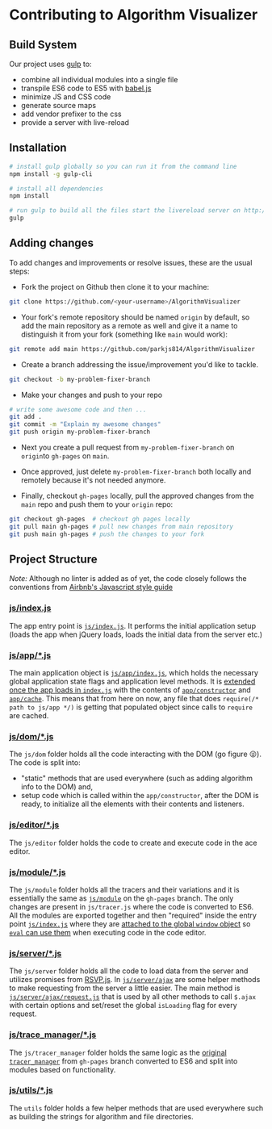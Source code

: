 # Contributing to Algorithm Visualizer

## Build System

Our project uses [gulp](http://gulpjs.com/) to:

- combine all individual modules into a single file
- transpile ES6 code to ES5 with [babel.js](http://babeljs.io/)
- minimize JS and CSS code
- generate source maps
- add vendor prefixer to the css
- provide a server with live-reload

## Installation

```bash
# install gulp globally so you can run it from the command line
npm install -g gulp-cli

# install all dependencies
npm install

# run gulp to build all the files start the livereload server on http://localhost:8080
gulp
```

## Adding changes

To add changes and improvements or resolve issues, these are the usual steps:

- Fork the project on Github then clone it to your machine:
```bash
git clone https://github.com/<your-username>/AlgorithmVisualizer
```
- Your fork's remote repository should be named `origin` by default, so add the main repository as a remote as well and give it a name to distinguish it from your fork (something like `main` would work):
```bash
git remote add main https://github.com/parkjs814/AlgorithmVisualizer
```

- Create a branch addressing the issue/improvement you'd like to tackle.

```bash
git checkout -b my-problem-fixer-branch
```

- Make your changes and push to your repo
```bash
# write some awesome code and then ...
git add .
git commit -m "Explain my awesome changes"
git push origin my-problem-fixer-branch
```

- Next you create a pull request from `my-problem-fixer-branch` on `origin`to `gh-pages` on `main`.

- Once approved, just delete `my-problem-fixer-branch` both locally and remotely because it's not needed anymore.

- Finally, checkout `gh-pages` locally, pull the approved changes from the `main` repo and push them to your `origin` repo:
```bash
git checkout gh-pages  # checkout gh pages locally
git pull main gh-pages # pull new changes from main repository
git push main gh-pages # push the changes to your fork
```

## Project Structure

*Note:* Although no linter is added as of yet, the code closely follows the conventions from [Airbnb's Javascript style guide](https://github.com/airbnb/javascript)

### [js/index.js](https://github.com/parkjs814/AlgorithmVisualizer/blob/gh-pages/js/index.js)

The app entry point is [`js/index.js`](https://github.com/parkjs814/AlgorithmVisualizer/blob/gh-pages/js/index.js).
It performs the initial application setup (loads the app when jQuery loads, loads the initial data from the server etc.)

### [js/app/*.js](https://github.com/parkjs814/AlgorithmVisualizer/tree/gh-pages/js/app)

The main application object is [`js/app/index.js`](https://github.com/parkjs814/AlgorithmVisualizer/blob/gh-pages/js/app/index.js), which holds the necessary global application state flags and application level methods.
It is [extended once the app loads in `index.js`](https://github.com/parkjs814/AlgorithmVisualizer/blob/gh-pages/js/index.js#L30) with  the contents of [`app/constructor`](https://github.com/parkjs814/AlgorithmVisualizer/blob/gh-pages/js/app/constructor.js) and [`app/cache`](https://github.com/parkjs814/AlgorithmVisualizer/blob/gh-pages/js/app/cache.js).
This means that from here on now, any file that does `require(/* path to js/app */)` is getting that populated object since calls to `require` are cached.

### [js/dom/*.js](https://github.com/parkjs814/AlgorithmVisualizer/tree/gh-pages/js/dom)

The `js/dom` folder holds all the code interacting with the DOM (go figure 😜).
The code is split into:

- "static" methods that are used everywhere (such as adding algorithm info to the DOM) and,
- setup code which is called within the `app/constructor`, after the DOM is ready, to initialize all the elements with their contents and listeners.

### [js/editor/*.js](https://github.com/parkjs814/AlgorithmVisualizer/tree/gh-pages/js/editor)

The `js/editor` folder holds the code to create and execute code in the ace editor.

### [js/module/*.js](https://github.com/parkjs814/AlgorithmVisualizer/tree/gh-pages/js/module)

The `js/module` folder holds all the tracers and their variations and it is essentially the same as [`js/module`](https://github.com/parkjs814/AlgorithmVisualizer/tree/gh-pages/js/module) on the `gh-pages` branch.
The only changes are present in `js/tracer.js` where the code is converted to ES6.
All the modules are exported together and then "required" inside the entry point [`js/index.js`](https://github.com/parkjs814/AlgorithmVisualizer/blob/gh-pages/js/index.js) where they are [attached to the global `window` object](https://github.com/parkjs814/AlgorithmVisualizer/blob/gh-pages/js/index.js#L33) so [`eval` can use them](https://github.com/parkjs814/AlgorithmVisualizer/blob/gh-pages/js/editor/executor.js#L7) when executing code in the code editor.

### [js/server/*.js](https://github.com/parkjs814/AlgorithmVisualizer/tree/gh-pages/js/server)

The `js/server` folder holds all the code to load data from the server and utilizes promises from [RSVP.js](https://github.com/tildeio/rsvp.js/).
In [`js/server/ajax`](https://github.com/parkjs814/AlgorithmVisualizer/tree/gh-pages/js/server/ajax) are some helper methods to make requesting from the server a little easier.
The main method is [`js/server/ajax/request.js`](https://github.com/parkjs814/AlgorithmVisualizer/blob/gh-pages/js/server/ajax/request.js) that is used by all other methods to call `$.ajax` with certain options and set/reset the global `isLoading` flag for every request.

### [js/trace_manager/*.js](https://github.com/parkjs814/AlgorithmVisualizer/tree/gh-pages/js/server/ajax)

The `js/tracer_manager` folder holds the same logic as the [original `tracer_manager`](https://github.com/parkjs814/AlgorithmVisualizer/blob/gh-pages/js/tracer_manager.js) from `gh-pages` branch converted to ES6 and split into modules based on functionality.

### [js/utils/*.js](https://github.com/parkjs814/AlgorithmVisualizer/tree/gh-pages/js/utils)

The `utils` folder holds a few helper methods that are used everywhere such as building the strings for algorithm and file directories.
